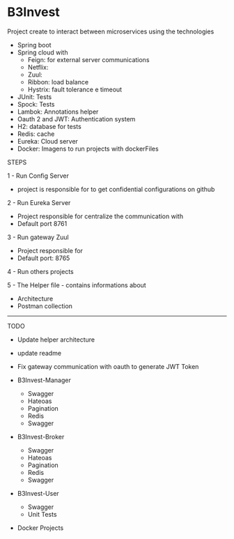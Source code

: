# B3Invest

Project create to interact between microservices using the technologies
- Spring boot
- Spring cloud with 
    - Feign: for external server communications
    - Netflix:
    - Zuul:
    - Ribbon: load balance
    - Hystrix: fault tolerance e timeout
- JUnit: Tests
- Spock: Tests
- Lambok: Annotations helper
- Oauth 2 and JWT: Authentication system
- H2: database for tests
- Redis: cache 
- Eureka: Cloud server
- Docker: Imagens to run projects with dockerFiles

STEPS

1 - Run Config Server 
- project is responsible for to get confidential configurations on github
 
2 - Run Eureka Server
- Project responsible for centralize the communication with 
- Default port 8761

3 - Run gateway Zuul
- Project responsible for
- Default port: 8765

4 - Run others projects 

5 - The Helper file - contains informations about
- Architecture
- Postman collection 

------------------------------------------
TODO

- Update helper architecture

- update readme

- Fix gateway communication with oauth to generate JWT Token

- B3Invest-Manager
  - Swagger
  - Hateoas
  - Pagination
  - Redis
  - Swagger
  
- B3Invest-Broker
  - Swagger
  - Hateoas
  - Pagination
  - Redis
  - Swagger 
  
- B3Invest-User
  - Swagger
  - Unit Tests
  
- Docker Projects




